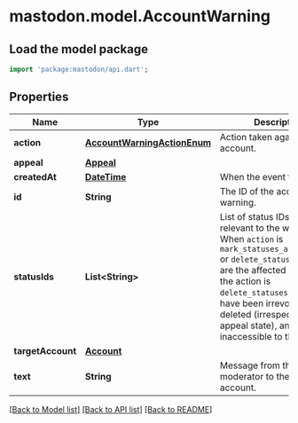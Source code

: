 # mastodon.model.AccountWarning

## Load the model package
```dart
import 'package:mastodon/api.dart';
```

## Properties
Name | Type | Description | Notes
------------ | ------------- | ------------- | -------------
**action** | [**AccountWarningActionEnum**](AccountWarningActionEnum.md) | Action taken against the account. | [optional] 
**appeal** | [**Appeal**](Appeal.md) |  | [optional] 
**createdAt** | [**DateTime**](DateTime.md) | When the event took place. | [optional] 
**id** | **String** | The ID of the account warning. | [optional] 
**statusIds** | **List&lt;String&gt;** | List of status IDs that are relevant to the warning. When `action` is `mark_statuses_as_sensitive` or `delete_statuses`, those are the affected statuses. If the action is `delete_statuses` then they have been irrevocably deleted (irrespective of the appeal state), and will be inaccessible to the client. | [optional] 
**targetAccount** | [**Account**](Account.md) |  | [optional] 
**text** | **String** | Message from the moderator to the target account. | [optional] 

[[Back to Model list]](../README.md#documentation-for-models) [[Back to API list]](../README.md#documentation-for-api-endpoints) [[Back to README]](../README.md)


